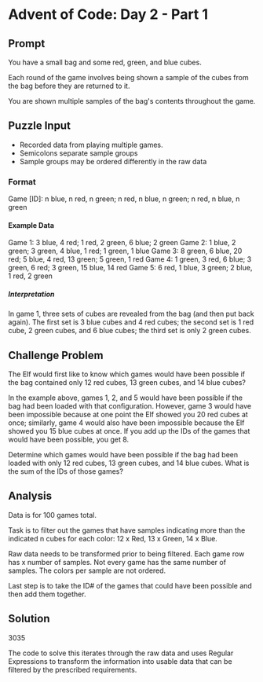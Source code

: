 # Advent of Code: Day 2 - Part 1

## Prompt

You have a small bag and some red, green, and blue cubes.

Each round of the game involves being shown a sample of the cubes from the bag
before they are returned to it.

You are shown multiple samples of the bag's contents throughout the game.

## Puzzle Input

* Recorded data from playing multiple games.
* Semicolons separate sample groups
* Sample groups may be ordered differently in the raw data

### Format
Game [ID]: n blue, n red, n green; n red, n blue, n green; n red, n blue, n green

#### Example Data
Game 1: 3 blue, 4 red; 1 red, 2 green, 6 blue; 2 green
Game 2: 1 blue, 2 green; 3 green, 4 blue, 1 red; 1 green, 1 blue
Game 3: 8 green, 6 blue, 20 red; 5 blue, 4 red, 13 green; 5 green, 1 red
Game 4: 1 green, 3 red, 6 blue; 3 green, 6 red; 3 green, 15 blue, 14 red
Game 5: 6 red, 1 blue, 3 green; 2 blue, 1 red, 2 green

##### Interpretation
In game 1, three sets of cubes are revealed from the bag (and then put back
again). The first set is 3 blue cubes and 4 red cubes; the second set is 1 red
cube, 2 green cubes, and 6 blue cubes; the third set is only 2 green cubes.

## Challenge Problem

The Elf would first like to know which games would have been possible if the bag
contained only 12 red cubes, 13 green cubes, and 14 blue cubes?

In the example above, games 1, 2, and 5 would have been possible if the bag had
been loaded with that configuration. However, game 3 would have been impossible
because at one point the Elf showed you 20 red cubes at once; similarly, game 4
would also have been impossible because the Elf showed you 15 blue cubes at
once. If you add up the IDs of the games that would have been possible, you get
8.

Determine which games would have been possible if the bag had been loaded with
only 12 red cubes, 13 green cubes, and 14 blue cubes. What is the sum of the IDs
of those games?

## Analysis
Data is for 100 games total.

Task is to filter out the games that have samples indicating more than the
indicated n cubes for each color: 12 x Red, 13 x Green, 14 x Blue.

Raw data needs to be transformed prior to being filtered.
Each game row has x number of samples.
Not every game has the same number of samples.
The colors per sample are not ordered.

Last step is to take the ID# of the games that could have been possible and then
add them together.

## Solution
3035

The code to solve this iterates through the raw data and uses Regular
Expressions to transform the information into usable data that can be filtered
by the prescribed requirements.
